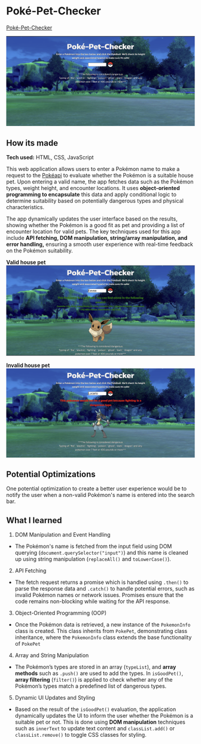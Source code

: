 # Poké-Pet-Checker

[Poké-Pet-Checker](https://pokemon-pet-check.netlify.app/)

![Poké-Pet-Checker home screen](/img/PPC1.png)

## How its made
**Tech used:** HTML, CSS, JavaScript

This web application allows users to enter a Pokémon name to make a request to the [Pokéapi](https://pokeapi.co/) to evaluate whether the Pokémon is a suitable house pet. Upon entering a valid name, the app fetches data such as the Pokémon types, weight height, and encounter locations. It uses **object-oriented programming to encapsulate** this data and apply conditional logic to determine suitability based on potentially dangerous types and physical characteristics.

The app dynamically updates the user interface based on the results, showing whether the Pokémon is a good fit as pet and providing a list of encounter location for valid pets. The key techniques used for this app include **API fetching, DOM manipulation, string/array manipulation, and error handling,** ensuring a smooth user experience with real-time feedback on the Pokémon suitability.

**Valid house pet**
![Poké-Pet-Checker correct screen](/img/PPCcorrect.png)

**Invalid house pet**
![Poké-Pet-Checker incorrect screen](/img/PPCincorrect.png)

## Potential Optimizations
One potential optimization to create a better user experience would be to notify the user when a non-valid Pokémon's name is entered into the search bar.


## What I learned
1. DOM Manipulation and Event Handling
  - The Pokémon's name is fetched from the input field using DOM querying (`document.querySelector("input")`) and this name is cleaned up using string manipulation (`replaceAll()` and `toLowerCase()`).
2. API Fetching
 - The fetch request returns a promise which is handled using `.then()` to parse the response data and `.catch()` to handle potential errors, such as invalid Pokémon names or network issues. Promises ensure that the code remains non-blocking while waiting for the API response.
3. Object-Oriented Programming (OOP)
 - Once the Pokémon data is retrieved, a new instance of the `PokemonInfo` class is created. This class inherits from `PokePet`, demonstrating class inheritance, where the `PokemonInfo` class extends the base functionality of `PokePet`
4. Array and String Manipulation
 - The Pokémon’s types are stored in an array (`typeList`), and **array methods** such as `.push()` are used to add the types. In `isGoodPet()`, **array filtering** (`filter()`) is applied to check whether any of the Pokémon’s types match a predefined list of dangerous types.
5. Dynamic UI Updates and Styling
 - Based on the result of the `isGoodPet()` evaluation, the application dynamically updates the UI to inform the user whether the Pokémon is a suitable pet or not. This is done using **DOM manipulation** techniques such as `innerText` to update text content and `classList.add()` or `classList.remove()` to toggle CSS classes for styling.




